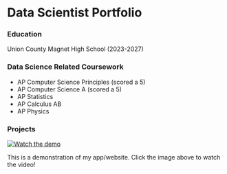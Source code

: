 # Data Scientist Portfolio

### Education
Union County Magnet High School (2023-2027)

### Data Science Related Coursework
- AP Computer Science Principles (scored a 5)
- AP Computer Science A (scored a 5)
- AP Statistics
- AP Calculus AB
- AP Physics

### Projects

[![Watch the demo]([[https://img.youtube.com/vi/_xkErHY4mxU/0.jpg)](https://www.youtube.com/watch?v=_xkErHY4mxU](https://youtu.be/_xkErHY4mxU](https://www.youtube.com/watch?v=_xkErHY4mxU&t=1s)))

This is a demonstration of my app/website. Click the image above to watch the video!
